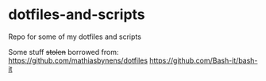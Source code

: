 # dotfiles-and-scripts
Repo for some of my dotfiles and scripts

Some stuff ~~stolen~~ borrowed from:
https://github.com/mathiasbynens/dotfiles
https://github.com/Bash-it/bash-it
